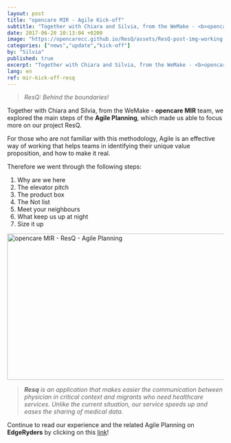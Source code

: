 ```yaml
---
layout: post
title: "opencare MIR - Agile Kick-off"
subtitle: "Together with Chiara and Silvia, from the WeMake - <b>opencare MIR</b> team, we explored the main steps of the Agile Planning."
date: 2017-06-20 10:13:04 +0200
image: "https://opencarecc.github.io/ResQ/assets/ResQ-post-img-working.jpg"
categories: ["news","update","kick-off"]
by: "Silvia"
published: true
excerpt: "Together with Chiara and Silvia, from the WeMake - <b>opencare MIR</b> team, we explored the main steps of the <b>Agile Planning</b>."
lang: en
ref: mir-kick-off-resq
---
```


<blockquote><i>ResQ: Behind the boundaries!</i></blockquote>

Together with Chiara and Silvia, from the WeMake - <b>opencare MIR</b> team, we explored the main steps of the <b>Agile Planning</b>, which made us able to focus more on our project ResQ.

For those who are not familiar with this methodology, Agile is an effective way of working that helps teams in identifying their unique value proposition, and how to make it real.

Therefore we went through the following steps:

1. Why are we here
2. The elevator pitch
3. The product box
4. The Not list
5. Meet your neighbours
6. What keep us up at night
7. Size it up

<a data-flickr-embed="true"  href="https://www.flickr.com/photos/wemake_cc/albums/72157684341748972" title="opencare MIR - ResQ - Agile Planning"><img src="https://farm5.staticflickr.com/4431/35899552123_346d2e7d86_z.jpg" width="602" height="339" alt="opencare MIR - ResQ - Agile Planning"></a><script async src="//embedr.flickr.com/assets/client-code.js" charset="utf-8"></script>

<blockquote><i><b>Resq</b> is an application that makes easier the communication between physician in critical context and migrants who need healthcare services. Unlike the current situation, our service speeds up and eases the sharing of medical data.</i></blockquote>

Continue to read our experience and the related Agile Planning on <b>EdgeRyders</b> by clicking on this [link](https://edgeryders.eu/t/resq-agile-kick-off-at-wemake/547)!
